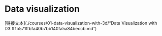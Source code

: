 # Data visualization

[链接文本](./courses/01-data-visualization-with-3d/“Data Visualization with D3 ff1b571ffbfa40b7bb140fa5a84beccb.md”)

